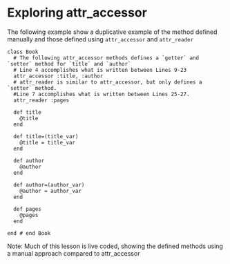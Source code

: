 # Exploring attr_accessor

The following example show a duplicative example of the method defined manually and those defined using `attr_accessor` and `attr_reader`

    class Book
      # The following attr_accessor methods defines a `getter` and `setter` method for `title` and `author`
      # Line 4 accomplishes what is written between Lines 9-23
      attr_accessor :title, :author
      # attr_reader is similar to attr_accessor, but only defines a `setter` method. 
      #Line 7 accomplishes what is written between Lines 25-27.
      attr_reader :pages
  
      def title
        @title
      end
  
      def title=(title_var)
        @title = title_var
      end
  
      def author
        @author
      end
  
      def author=(author_var)
        @author = author_var
      end

      def pages
        @pages
      end
  
    end # end Book

Note: Much of this lesson is live coded, showing the defined methods using a manual approach compared to attr_accessor
